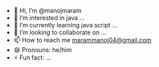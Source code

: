 - 👋 Hi, I’m @manojmaram
- 👀 I’m interested in java ...
- 🌱 I’m currently learning java script ...
- 💞️ I’m looking to collaborate on ...
- 📫 How to reach me marammanoj04@gmail.com
- 😄 Pronouns: he/him
- ⚡ Fun fact: ...

<!---
manojmaram/manojmaram is a ✨ special ✨ repository because its `README.md` (this file) appears on your GitHub profile.
You can click the Preview link to take a look at your changes.
--->
